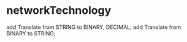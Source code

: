 # networkTechnology

add Translate from STRING to BINARY, DECIMAL;
add Translate from BINARY to STRING;

